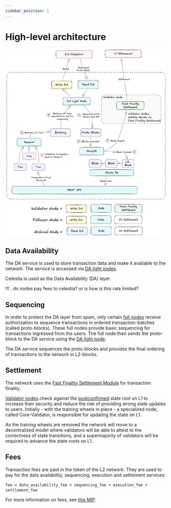 ```yaml
---
sidebar_position: 1
---
```


# High-level architecture

![architecture_movement.png](./images/architecture_movement.png)

## Data Availability

The DA service is used to store transaction data and make it available to the network. The service is accessed via [DA light nodes](./node_level_architecture.md#da-light-node).

Celestia is used as the Data Availability (DA) layer.

!!! . do nodes pay fees to celestia? or is how is this rate limited?

## Sequencing

In order to protect the DA layer from spam, only certain [full nodes](./node_level_architecture.md#full-node) receive authorization to sequence transactions in ordered transaction-batches (called proto-blocks). These full nodes provide basic sequencing for transactions ingressed from the users. The full node then sends the proto-block to the DA service using the [DA light node](node_level_architecture.md#da-light-node).

The DA service sequences the proto-blocks and provides the final ordering of transactions to the network in L2-blocks.

## Settlement

The network uses the [Fast Finality Settlement Module](../Introduction/technical_details.md#fast-finality-settlement-module) for transaction finality.

[Validator nodes](./node_level_architecture.md#validator-node) check against the [postconfirmed](../Introduction/technical_details.md#fast-finality-settlement-module) state root on L1 to increase their security and reduce the risk of providing wrong state updates to users. Initially - with the training wheels in place - a specialized node, called Core-Validator, is responsible for updating the state on L1.

As the training wheels are removed the network will move to a decentralized model where validators will be able to attest to the correctness of state transitions, and a supermajority of validators will be required to advance the state roots on L1.

## Fees

Transaction fees are paid in the token of the L2 network. They are used to pay for the data availability, sequencing, execution and settlement services:

```
fee = data_availability_fee + sequencing_fee + execution_fee + settlement_fee
```

For more information on fees, see [this MIP](https://github.com/movementlabsxyz/MIP/pull/19).
